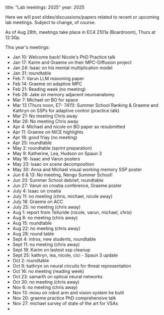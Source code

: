 title: "Lab meetings: 2025"
year: 2025

Here we will post slides/discussions/papers related to recent or upcoming lab meetings. Subject to change, of course.

As of Aug 28th, meetings take place in EC4 2101a (Boardroom), Thurs at 12:30p.

This year's meetings:

* Jan 10: Welcome back! Nicole's PhD Practice talk
* Jan 17: Karim and Graeme on their MPC-Diffusion project
* Jan 24: Isaac on his mental multiplication model
* Jan 31: roundtable
* Feb 7: Varun LLM reasoning paper
* Feb 14: Graeme on adaptive MPC
* Feb 21: Reading week (no meeting)
* Feb 28: Jake on memory adjacent neuroanatomy 
* Mar 7: Michael on BO for space
* Mar 13 (Thurs noon, E7- 7411): Summer School Ranking & Graeme and Kathryn on SSPs for adaptive control (practice talk)
* Mar 21: No meeting Chris away
* Mar 28: No meeting Chris away
* Apr 4: Michael and nicole on BO paper as resubmitted
* Apr 11: Graeme on NICE highlights
* Apr 18: good friay (no meeting)
* Apr 25: roundtable
* May 2: roundtable (sprint preparation)
* May 9: Katherine, Lea, Hudson on Spaun 3
* May 16: Isaac and Varun posters
* May 23: Isaac on scene decomposition
* May 30: Anna and Michael visual working memory SSP poster
* Jun 6 & 13: No meeting, Nengo Summer School!
* Jun 20: Summer School debrief, roundtable
* Jun 27: Varun on croatia conference, Graeme poster
* July 4: Isaac on croatia
* July 11: no meeting (chris, michael, nicole away)
* July 18: Graeme on ACC
* July 25: no meeting (chris away)
* Aug 1: report from Telluride (nicole, varun, michael, chris)
* Aug 8: no meeting (chris away)
* Aug 15: roundtable
* Aug 22: no meeting (chris away)
* Aug 28: round table
* Sept 4: intros, new students, roundtable
* Sept 11: no meeting (chris away)
* Sept 18: Karim on lastest ssp cleanup
* Sept 25: kathryn, lea, nicole, cici - Spaun 3 update
* Oct 2: roundtable
* Oct 9: kathryn on neural circuits for threat representation
* Oct 16: no meeting (reading week)
* Oct 23: samarth on optical neural networks
* Oct 30: no meeting (chris away)
* Nov 6: no meeting (chris away)
* Nov 13: moxu on robot arm and vision system he built
* Nov 20: graeme practice PhD comprehensive talk
* Nov 27: michael survey of state of the art for VSAs
* 

